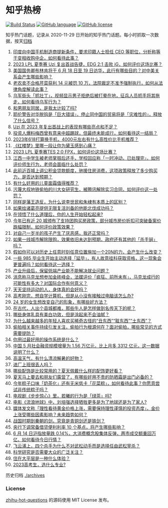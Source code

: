 # 知乎热榜
[![Build Status](https://github.com/ToWeLong/zhihu-hot-questions/workflows/CI/badge.svg)](https://github.com/ToWeLong/zhihu-hot-questions/actions)
[![GitHub language](https://img.shields.io/badge/language-golang-orange.svg)](https://golang.org/)
[![GitHub license](https://img.shields.io/github/license/ToWeLong/zhihu-hot-questions)](https://github.com/ToWeLong/zhihu-hot-questions/blob/main/LICENSE)

知乎热门话题，记录从 2020-11-29 日开始的知乎热门话题。每小时抓取一次数据，按天[归档](./archives)

<!-- BEGIN -->

1. [印度向中国手机制造商提新条件，要求印籍人士担任 CEO 等职位，分析称等于变相收购中企，如何看待此事？](https://www.zhihu.com/question/606514618)
1. [2023 LPL 夏季赛 Uzi 复出首战告捷，EDG 2:1 击败 iG，如何评价这场比赛？](https://www.zhihu.com/question/606583572)
1. [美国国务卿布林肯将于 6 月 18 日至 19 日访华，此行有哪些目的？对中美关系会产生哪些影响？](https://www.zhihu.com/question/606641194)
1. [老农卖不合格芹菜获利 14 元被罚 10 万，法院裁定不准予强制执行，如何从法律角度解读此事？](https://www.zhihu.com/question/606519434)
1. [乌军街头「抓壮丁」，视频显示男子拒绝后被打晕在地，征兵人员抓手将其拖走，如何看待乌军行为？](https://www.zhihu.com/question/606382302)
1. [和男朋友同居，是我太计较了吗?](https://www.zhihu.com/question/606007032)
1. [耶伦警告对华脱钩是「巨大错误」，停止同中国的贸易将是「灾难性的」，释放了什么信号？](https://www.zhihu.com/question/606560492)
1. [Uzi 在 2023 年复出首战上的表现有哪些亮点和不足？](https://www.zhihu.com/question/606633235)
1. [投资人爆料梅西曾有意来中超踢球，但最终未能成行，如何看待这一结局？](https://www.zhihu.com/question/606640897)
1. [2023年618打算换手机，4000元左右有什么高性价比手机推荐？](https://www.zhihu.com/question/600444543)
1. [《红楼梦》里哪一段让你为黛玉感到心痛？](https://www.zhihu.com/question/605462345)
1. [2023 LPL 夏季赛TES 2:0 FPX，如何评价这场比赛？](https://www.zhihu.com/question/606636745)
1. [江西一中学生被老师掌掴后还手，学校回应称「一时冲动，已处理完」，如何评价师生行为，老师会面临什么处罚？](https://www.zhihu.com/question/606355810)
1. [此前近百城上调公积金贷款额度，驰援住房消费，这项政策释放了多少购买力，是否达到预期？](https://www.zhihu.com/question/605669289)
1. [有什么好用的儿童面霜值得推荐？](https://www.zhihu.com/question/367853665)
1. [污蔑大叔地铁偷拍的川大女研究生，被腾讯解除实习合同，如何评价这一处罚？](https://www.zhihu.com/question/606445517)
1. [同样是藩王造反，为什么说李世民和朱棣有本质上的区别？](https://www.zhihu.com/question/600701641)
1. [如果给诸葛亮提供无限复活刘备的他能北伐成功吗？](https://www.zhihu.com/question/411928612)
1. [在领悟了什么道理后，你的人生开始轻松起来?](https://www.zhihu.com/question/605994430)
1. [今年已有近 20 城颁布了支持团购买房政策，部分城市房价折扣可突破备案价跌幅限制，如何评价政策效果？](https://www.zhihu.com/question/605669004)
1. [对自己一岁半的孩子产生了厌恶感，我还正常吗？](https://www.zhihu.com/question/606034442)
1. [如果一线城市解除限购，效果依旧未达到预期，政府还有其他的「杀手锏」吗？](https://www.zhihu.com/question/605671535)
1. [假如你可以对历史上任意时刻任意位置施加一个20N的力，会产生什么改变？](https://www.zhihu.com/question/606039811)
1. [一些 985 毕业生开始主动选择「延毕」，有人故意挂科获取资格，这一现象会更普遍吗？如何看待这一选择？](https://www.zhihu.com/question/606541261)
1. [产业升级后，保留低端产业能不能解决就业问题？](https://www.zhihu.com/question/606479429)
1. [消息称马克龙想参加金砖峰会，法媒评价「疯狂、前所未有」，马克龙成行的可能性有多大？对国际合作有何意义？](https://www.zhihu.com/question/606517294)
1. [天天坚持运动的人，身体真的会好吗？](https://www.zhihu.com/question/52045333)
1. [高考刚完，想自学计算机，但是从小没有接触过电脑该怎么办?](https://www.zhihu.com/question/606475601)
1. [24 岁的女生想改变自己的形象，有哪些好方法？](https://www.zhihu.com/question/604422370)
1. [在古代，人出个县城都难，那些牛人是怎样做到名传天下的呢？](https://www.zhihu.com/question/496974190)
1. [哪些身体乳具有美白功效，但是涂起来不会油腻？](https://www.zhihu.com/question/599409399)
1. [为什么越来越多的年轻人喜欢买稀奇古怪的“丑东西”“脏东西”“土东西”？](https://www.zhihu.com/question/606407983)
1. [偷拍相关事件持续引发关注，偷拍行为根源何在？面对偷拍，哪些常见的方式需要提防？](https://www.zhihu.com/question/606509987)
1. [你用过最好用的操作系统是什么？](https://www.zhihu.com/question/377785044)
1. [中国 5 月社会融资规模增量为 1.56 万亿元，比上月多 3312 亿元，这一数据说明了什么？](https://www.zhihu.com/question/606375297)
1. [高温天气，有什么清凉解暑的好物？](https://www.zhihu.com/question/543078111)
1. [进厂上班很丢人吗？](https://www.zhihu.com/question/605924106)
1. [哪些配饰是比较常用的？夏天佩戴什么样的配饰更好看？](https://www.zhihu.com/question/382921536)
1. [夏天马上要去和朋友们露营了，有哪些好用不贵的防晒霜是出门必备的？](https://www.zhihu.com/question/597916317)
1. [今年粽子口味「奶茶化」还有无米低卡「花菜粽」，如何看待此事？你愿意尝试非传统粽子吗？](https://www.zhihu.com/question/606587455)
1. [电视剧《步步惊心》里，若曦的行为是「绿茶」吗?](https://www.zhihu.com/question/405256645)
1. [电影《流浪地球》中，刘培强选择牺牲更多是为了地球还是为了家人?](https://www.zhihu.com/question/592465504)
1. [媒体发文称「理性看待黄金价格上涨，需要保持理性谨慎的投资态度」，金价上涨受哪些因素影响？未来趋势如何？](https://www.zhihu.com/question/606505681)
1. [战国时期到秦朝的剑，究竟是青铜剑还是铁剑？](https://www.zhihu.com/question/359892035)
1. [央行下调常备借贷便利利率 10 个基点，将产生哪些影响？](https://www.zhihu.com/question/606450228)
1. [6 月 14 日沪指放量跌 0.14%，大消费概念股集体反弹，两市成交额重回万亿，如何看待今日行情？](https://www.zhihu.com/question/606520756)
1. [飞云浦上，四个杀手为什么不对武松动手而是选择任由武松宰杀？](https://www.zhihu.com/question/585702421)
1. [科学研究是否需要大众的广泛关注？](https://www.zhihu.com/question/338661129)
1. [住在大平层是一种什么体验？](https://www.zhihu.com/question/42111523)
1. [2023高考生，选什么专业?](https://www.zhihu.com/question/594186698)

<!-- END -->

历史归档 [./archives](./archives)


### License
[zhihu-hot-questions](https://github.com/towelong/zhihu-hot-questions) 的源码使用 MIT License 发布。